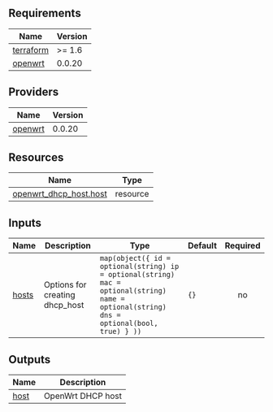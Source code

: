 <!-- BEGIN_TF_DOCS -->
## Requirements

| Name | Version |
|------|---------|
| <a name="requirement_terraform"></a> [terraform](#requirement\_terraform) | >= 1.6 |
| <a name="requirement_openwrt"></a> [openwrt](#requirement\_openwrt) | 0.0.20 |

## Providers

| Name | Version |
|------|---------|
| <a name="provider_openwrt"></a> [openwrt](#provider\_openwrt) | 0.0.20 |

## Resources

| Name | Type |
|------|------|
| [openwrt_dhcp_host.host](https://registry.terraform.io/providers/joneshf/openwrt/0.0.20/docs/resources/dhcp_host) | resource |

## Inputs

| Name | Description | Type | Default | Required |
|------|-------------|------|---------|:--------:|
| <a name="input_hosts"></a> [hosts](#input\_hosts) | Options for creating dhcp\_host | ```map(object({ id = optional(string) ip = optional(string) mac = optional(string) name = optional(string) dns = optional(bool, true) } ))``` | `{}` | no |

## Outputs

| Name | Description |
|------|-------------|
| <a name="output_host"></a> [host](#output\_host) | OpenWrt DHCP host |
<!-- END_TF_DOCS --><!-- BEGINNING OF PRE-COMMIT-TERRAFORM DOCS HOOK -->
<!-- END OF PRE-COMMIT-TERRAFORM DOCS HOOK -->
